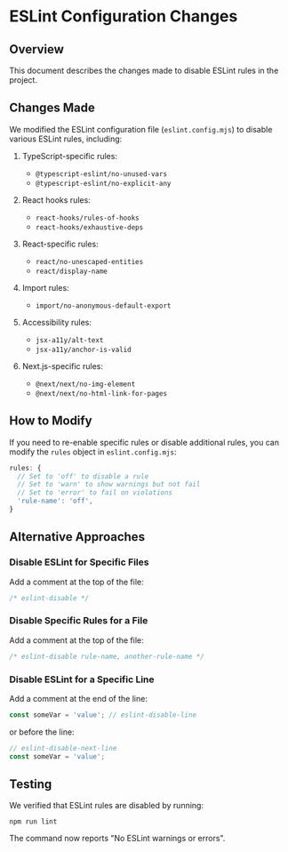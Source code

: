 # ESLint Configuration Changes

## Overview
This document describes the changes made to disable ESLint rules in the project.

## Changes Made
We modified the ESLint configuration file (`eslint.config.mjs`) to disable various ESLint rules, including:

1. TypeScript-specific rules:
   - `@typescript-eslint/no-unused-vars`
   - `@typescript-eslint/no-explicit-any`

2. React hooks rules:
   - `react-hooks/rules-of-hooks`
   - `react-hooks/exhaustive-deps`

3. React-specific rules:
   - `react/no-unescaped-entities`
   - `react/display-name`

4. Import rules:
   - `import/no-anonymous-default-export`

5. Accessibility rules:
   - `jsx-a11y/alt-text`
   - `jsx-a11y/anchor-is-valid`

6. Next.js-specific rules:
   - `@next/next/no-img-element`
   - `@next/next/no-html-link-for-pages`

## How to Modify
If you need to re-enable specific rules or disable additional rules, you can modify the `rules` object in `eslint.config.mjs`:

```javascript
rules: {
  // Set to 'off' to disable a rule
  // Set to 'warn' to show warnings but not fail
  // Set to 'error' to fail on violations
  'rule-name': 'off',
}
```

## Alternative Approaches

### Disable ESLint for Specific Files
Add a comment at the top of the file:
```javascript
/* eslint-disable */
```

### Disable Specific Rules for a File
Add a comment at the top of the file:
```javascript
/* eslint-disable rule-name, another-rule-name */
```

### Disable ESLint for a Specific Line
Add a comment at the end of the line:
```javascript
const someVar = 'value'; // eslint-disable-line
```
or before the line:
```javascript
// eslint-disable-next-line
const someVar = 'value';
```

## Testing
We verified that ESLint rules are disabled by running:
```
npm run lint
```
The command now reports "No ESLint warnings or errors".
